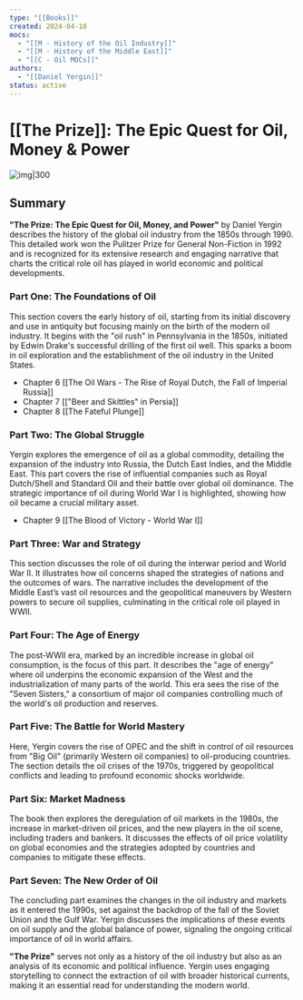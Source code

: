 ```yaml
---
type: "[[Books]]"
created: 2024-04-10
mocs:
  - "[[M - History of the Oil Industry]]"
  - "[[M - History of the Middle East]]"
  - "[[C - Oil MOCs]]"
authors:
  - "[[Daniel Yergin]]"
status: active
---
```

# [[The Prize]]: The Epic Quest for Oil, Money & Power

![img|300](https://m.media-amazon.com/images/I/819RlVNY-zL._SL1500_.jpg)

## Summary

**"The Prize: The Epic Quest for Oil, Money, and Power"** by Daniel Yergin describes the history of the global oil industry from the 1850s through 1990. This detailed work won the Pulitzer Prize for General Non-Fiction in 1992 and is recognized for its extensive research and engaging narrative that charts the critical role oil has played in world economic and political developments.

### Part One: The Foundations of Oil

This section covers the early history of oil, starting from its initial discovery and use in antiquity but focusing mainly on the birth of the modern oil industry. It begins with the "oil rush" in Pennsylvania in the 1850s, initiated by Edwin Drake's successful drilling of the first oil well. This sparks a boom in oil exploration and the establishment of the oil industry in the United States.

- Chapter 6 [[The Oil Wars - The Rise of Royal Dutch, the Fall of Imperial Russia]]
- Chapter 7 [["Beer and Skittles" in Persia]]
- Chapter 8 [[The Fateful Plunge]]
### Part Two: The Global Struggle

Yergin explores the emergence of oil as a global commodity, detailing the expansion of the industry into Russia, the Dutch East Indies, and the Middle East. This part covers the rise of influential companies such as Royal Dutch/Shell and Standard Oil and their battle over global oil dominance. The strategic importance of oil during World War I is highlighted, showing how oil became a crucial military asset.

- Chapter 9 [[The Blood of Victory -  World War I]]

### Part Three: War and Strategy

This section discusses the role of oil during the interwar period and World War II. It illustrates how oil concerns shaped the strategies of nations and the outcomes of wars. The narrative includes the development of the Middle East’s vast oil resources and the geopolitical maneuvers by Western powers to secure oil supplies, culminating in the critical role oil played in WWII.

### Part Four: The Age of Energy

The post-WWII era, marked by an incredible increase in global oil consumption, is the focus of this part. It describes the "age of energy" where oil underpins the economic expansion of the West and the industrialization of many parts of the world. This era sees the rise of the "Seven Sisters," a consortium of major oil companies controlling much of the world's oil production and reserves.

### Part Five: The Battle for World Mastery

Here, Yergin covers the rise of OPEC and the shift in control of oil resources from "Big Oil" (primarily Western oil companies) to oil-producing countries. The section details the oil crises of the 1970s, triggered by geopolitical conflicts and leading to profound economic shocks worldwide.

### Part Six: Market Madness

The book then explores the deregulation of oil markets in the 1980s, the increase in market-driven oil prices, and the new players in the oil scene, including traders and bankers. It discusses the effects of oil price volatility on global economies and the strategies adopted by countries and companies to mitigate these effects.

### Part Seven: The New Order of Oil

The concluding part examines the changes in the oil industry and markets as it entered the 1990s, set against the backdrop of the fall of the Soviet Union and the Gulf War. Yergin discusses the implications of these events on oil supply and the global balance of power, signaling the ongoing critical importance of oil in world affairs.

**"The Prize"** serves not only as a history of the oil industry but also as an analysis of its economic and political influence. Yergin uses engaging storytelling to connect the extraction of oil with broader historical currents, making it an essential read for understanding the modern world.

